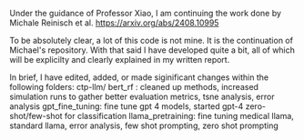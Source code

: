 Under the guidance of Professor Xiao, I am continuing the work done by Michale Reinisch et al. https://arxiv.org/abs/2408.10995


To be absolutely clear, a lot of this code is not mine. It is the continuation of Michael's repository. With that said I have developed quite a bit, all of which will be explicilty and clearly explained in my written report.


In brief, I have edited, added, or made siginificant changes within the following folders:
  ctp-llm/
      bert_rf : cleaned up methods, increased simulation runs to gather better evaluation metrics, tsne analysis, error analysis
      gpt_fine_tuning: fine tune gpt 4 models, started gpt-4 zero-shot/few-shot for classification
      llama_pretraining: fine tuning medical llama, standard llama, error analysis, few shot prompting, zero shot prompting

